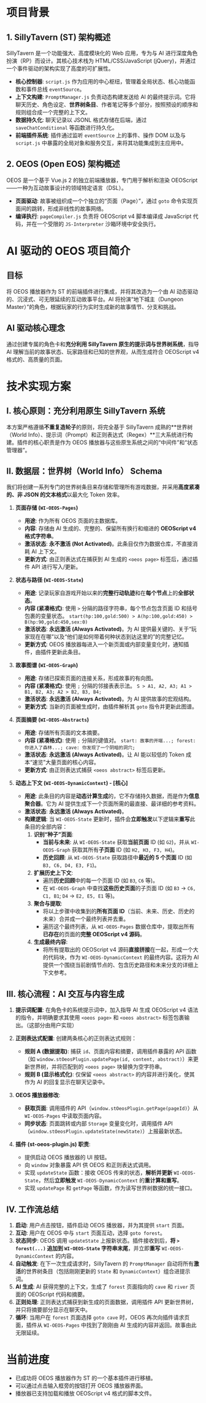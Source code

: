 # 项目背景

## 1. SillyTavern (ST) 架构概述

SillyTavern 是一个功能强大、高度模块化的 Web 应用，专为与 AI 进行深度角色扮演（RP）而设计。其核心技术栈为 HTML/CSS/JavaScript (jQuery)，并通过一个事件驱动的架构实现了高度的可扩展性。

*   **核心控制器**: `script.js` 作为应用的中心枢纽，管理着全局状态、核心功能函数和事件总线 `eventSource`。
*   **上下文构建**: `PromptManager.js` 负责动态构建发送给 AI 的最终提示词。它将聊天历史、角色设定、**世界树条目**、作者笔记等多个部分，按照预设的顺序和规则组合成一个完整的上下文。
*   **数据持久化**: 聊天记录以 JSONL 格式存储在后端，通过 `saveChatConditional` 等函数进行持久化。
*   **前端插件系统**: 插件通过监听 `eventSource` 上的事件、操作 DOM 以及与 `script.js` 中暴露的全局对象和服务交互，来将其功能集成到主应用中。

## 2. OEOS (Open EOS) 架构概述

OEOS 是一个基于 Vue.js 2 的独立前端播放器，专门用于解析和渲染 OEOScript——一种为互动故事设计的领域特定语言（DSL）。

*   **页面驱动**: 故事被组织成一个个独立的“页面（Page）”，通过 `goto` 命令实现页面间的跳转，形成非线性的故事网络。
*   **编译执行**: `pageCompiler.js` 负责将 OEOScript v4 脚本编译成 JavaScript 代码，并在一个受限的 `JS-Interpreter` 沙箱环境中安全执行。

# AI 驱动的 OEOS 项目简介

## 目标

将 OEOS 播放器作为 ST 的前端插件进行集成，并将其改造为一个由 AI 动态驱动的、沉浸式、可无限延续的互动故事平台。AI 将扮演“地下城主（Dungeon Master）”的角色，根据玩家的行为实时生成新的故事情节、分支和挑战。

## AI 驱动核心理念

通过创建专属的角色卡和**充分利用 SillyTavern 原生的提示词与世界树系统**，指导 AI 理解当前的故事状态、玩家路径和已知的世界观，从而生成符合 OEOScript v4 格式的、高质量的页面。

# 技术实现方案

## I. 核心原则：充分利用原生 SillyTavern 系统

本方案严格遵循**不重复造轮子**的原则，将完全基于 SillyTavern 成熟的**世界树（World Info）、提示词（Prompt）和正则表达式（Regex）**三大系统进行构建。插件的核心职责是作为 OEOS 播放器与这些原生系统之间的“中间件”和“状态管理器”。

## II. 数据层：世界树（World Info） Schema

我们将创建一系列专门的世界树条目来存储和管理所有游戏数据，并采用**高度紧凑的、非 JSON 的文本格式**以最大化 Token 效率。

1.  **页面存储 (`WI-OEOS-Pages`)**
    *   **用途**: 作为所有 OEOS 页面的主数据库。
    *   **内容**: 存储由 AI 生成的、完整的、保留所有换行和缩进的 **OEOScript v4 格式字符串**。
    *   **激活状态**: **永不激活 (Not Activated)**。此条目仅作为数据仓库，不直接消耗 AI 上下文。
    *   **更新方式**: 由正则表达式在捕获到 AI 生成的 `<oeos page>` 标签后，通过插件 API 进行写入/更新。

2.  **状态与路径 (`WI-OEOS-State`)**
    *   **用途**: 记录玩家自游戏开始以来的**完整行动轨迹**和在**每个节点**上的**全部状态**。
    *   **内容 (紧凑格式)**: 使用 `>` 分隔的路径字符串，每个节点包含页面 ID 和括号包裹的变量状态。
        `start(hp:100,gold:500) > A(hp:100,gold:450) > B(hp:90,gold:450,sex:0)`
    *   **激活状态**: **永远激活 (Always Activated)**。为 AI 提供最关键的、关于“玩家现在在哪”以及“他们是如何带着何种状态到达这里的”的完整记忆。
    *   **更新方式**: OEOS 播放器每进入一个新页面或内部变量变化时，通知插件，由插件更新此条目。

3.  **故事图谱 (`WI-OEOS-Graph`)**
    *   **用途**: 存储已探索页面的连接关系，形成故事的有向图。
    *   **内容 (紧凑格式)**: 使用 `;` 分隔的邻接表表示法。
        `S > A1, A2, A3; A1 > B1, B2, A3; A2 > B2, B3, B4;`
    *   **激活状态**: **永远激活 (Always Activated)**。为 AI 提供故事的宏观结构。
    *   **更新方式**: 当新的页面被生成时，由插件解析其 `goto` 指令并更新此图谱。

4.  **页面摘要 (`WI-OEOS-Abstracts`)**
    *   **用途**: 存储所有页面的文本摘要。
    *   **内容 (紧凑格式)**: 使用 `;` 分隔的键值对。
        `start: 故事的开端...; forest: 你进入了森林...; cave: 你发现了一个阴暗的洞穴;`
    *   **激活状态**: **永远激活 (Always Activated)**。让 AI 能以较低的 Token 成本“速览”大量页面的核心内容。
    *   **更新方式**: 由正则表达式捕获 `<oeos abstract>` 标签后更新。

5.  **动态上下文 (`WI-OEOS-DynamicContext`) - [核心]**
    *   **用途**: 此条目的内容是**动态计算生成**的，它不存储持久数据，而是作为**信息聚合器**。它为 AI 提供生成下一个页面所需的最直接、最详细的参考资料。
    *   **激活状态**: **永远激活 (Always Activated)**。
    *   **构建逻辑**: 当 `WI-OEOS-State` 更新时，插件会**立即触发**以下逻辑来**重写**此条目的全部内容：
        1.  **识别“种子”页面**:
            *   **当前与未来**: 从 `WI-OEOS-State` 获取**当前页面** ID (如 `G2`)，并从 `WI-OEOS-Graph` 获取其所有**子页面** ID (如 `H2, H3, F3, H4`)。
            *   **历史回顾**: 从 `WI-OEOS-State` 获取路径中**最近的 5 个页面** ID (如 `B3, C6, D4, E3, F1`)。
        2.  **扩展历史上下文**:
            *   遍历**历史回顾**中的每一个页面 ID (如 `B3`, `C6` 等)。
            *   在 `WI-OEOS-Graph` 中查找**这些历史页面**的子页面 ID (如 `B3` -> `C6, C1, B1`; `D4` -> `E2, E5, E1` 等)。
        3.  **聚合与提取**:
            *   将以上步骤中收集到的**所有页面 ID**（当前、未来、历史、历史的未来）合并成一个最终列表并去重。
            *   遍历这个最终列表，从 `WI-OEOS-Pages` 数据仓库中，提取出所有**已存在**的页面的**完整 OEOScript v4 源码**。
        4.  **生成最终内容**:
            *   将所有提取出的 OEOScript v4 源码**直接拼接**在一起，形成一个大的代码块，作为 `WI-OEOS-DynamicContext` 的最终内容。这将为 AI 提供一个围绕当前剧情节点的、包含历史路径和未来分支的详细上下文参考。

## III. 核心流程：AI 交互与内容生成

1.  **提示词配置**: 在角色卡的系统提示词中，加入指导 AI 生成 OEOScript v4 语法的指令，并明确要求其使用 `<oeos page>` 和 `<oeos abstract>` 标签包裹输出。（这部分由用户实现）

2.  **正则表达式配置**: 创建两条核心的正则表达式规则：
    *   **规则 A (数据提取)**: 捕获 `id`、页面内容和摘要，调用插件暴露的 API 函数（如 `window.stOeosPlugin.updatePage(id, content, abstract)`）来更新世界树，并将匹配到的 `<oeos page>` 块替换为空字符串。
    *   **规则 B (显示格式化)**: 仅保留 `<oeos abstract>` 的内容并进行美化，使其作为 AI 的回复显示在聊天记录中。

3.  **OEOS 播放器修改**:
    *   **获取页面**: 调用插件的 API（`window.stOeosPlugin.getPage(pageId)`）从 `WI-OEOS-Pages` 中读取页面内容。
    *   **同步状态**: 页面跳转或内部 `Storage` 变量变化时，调用插件 API（`window.stOeosPlugin.updateState(newState)`）上报最新状态。

4.  **插件 (st-oeos-plugin.js) 职责**:
    *   提供启动 OEOS 播放器的 UI 按钮。
    *   向 `window` 对象暴露 API 供 OEOS 和正则表达式调用。
    *   实现 `updateState` 函数：接收 OEOS 传来的状态，**解析并更新** `WI-OEOS-State`，然后**立即触发** `WI-OEOS-DynamicContext` 的**重计算和重写**。
    *   实现 `updatePage` 和 `getPage` 等函数，作为读写世界树数据的统一接口。

## IV. 工作流总结

1.  **启动**: 用户点击按钮，插件启动 OEOS 播放器，并为其提供 `start` 页面。
2.  **互动**: 用户在 OEOS 中与 `start` 页面互动，选择 `goto forest`。
3.  **状态同步**: OEOS 调用 `updateState` 上报新状态。插件接收到后，**将 `> forest(...)` 追加到 `WI-OEOS-State` 字符串末尾**，并立即**重写** `WI-OEOS-DynamicContext` 的内容。
4.  **自动触发**: 在下一次生成请求时，SillyTavern 的 `PromptManager` 自动将所有**激活**的世界树条目（包括刚刚更新的 `State` 和 `DynamicContext`）组合进提示词。
5.  **AI 生成**: AI 获得完整的上下文，生成了 `forest` 页面指向的 `cave` 和 `river` 页面的 OEOScript 代码和摘要。
6.  **正则处理**: 正则表达式捕获到新生成的页面数据，调用插件 API 更新世界树，并只将摘要部分显示在聊天中。
7.  **循环**: 当用户在 `forest` 页面选择 `goto cave` 时，OEOS 再次向插件请求页面，插件从 `WI-OEOS-Pages` 中找到了刚刚由 AI 生成的内容并返回。故事由此无限延续。

# 当前进度

*   已成功将 OEOS 播放器作为 ST 的一个基本插件进行移植。
*   可以通过点击输入框旁的按钮打开 OEOS 播放器界面。
*   播放器已支持加载和播放 OEOScript v4 格式的脚本文件。
